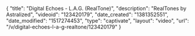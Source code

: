 {
    "title": "Digital Echoes - L.A.G. (RealTone)",
    "description": "RealTones by Astralized",
    "videoid": "123420179",
    "date_created": "1381352551",
    "date_modified": "1517274453",
    "type": "captivate",
    "layout": "video",
    "url": "\/v\/digital-echoes-l-a-g-realtone\/123420179"
}